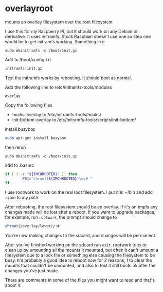 # overlayroot
mounts an overlay filesystem over the root filesystem

I use this for my Raspberry Pi, but it should work on any Debian or derivative.
It uses initramfs. Stock Raspbian doesn't use one so step one would be to get initramfs working. Something like:

`sudo mkinitramfs -o /boot/init.gz`

Add to /boot/config.txt
```bash
initramfs init.gz
```

Test the initramfs works by rebooting. It should boot as normal.

Add the following line to /etc/initramfs-tools/modules
```
overlay
```

Copy the following files
- hooks-overlay to /etc/initramfs-tools/hooks/
- init-bottom-overlay to /etc/initramfs-tools/scripts/init-bottom/

install busybox
```bash
sudo apt-get install busybox
```

then rerun

`sudo mkinitramfs -o /boot/init.gz`

add to .bashrc

```bash
if [ ! -z "${IMCHROOTED}" ]; then
        PS1="chroot(${IMCHROOTED})\w:# "
fi
```
I use rootwork to work on the real root filesystem. 
I put it in ~/bin and add ~/bin to my path

After rebooting, the root filesystem should be an overlay. If it's on tmpfs any changes made will be lost after a reboot. If you want to upgrade packages, for example, run `rootwork`, the prompt should change to

```bash
chroot(/overlay/lower)/:#
```
You're now making changes to the sdcard, and changes will be permanent. 

After you've finished working on the sdcard run `exit`. rootwork tries to clean up by umounting all the mounts it mounted, but often it can't umount a filesystem due to a lock file or something else causing the filesystem to be busy. It's probably a good idea to reboot now for 2 reasons, 1 to clear the mounts that couldn't be umounted, and also to test it still boots ok after the changes you've just made. 

There are comments in some of the files you might want to read
and that's about it.
